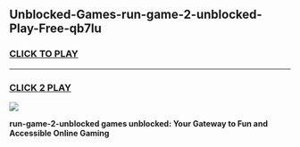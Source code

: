 
## Unblocked-Games-run-game-2-unblocked-Play-Free-qb7lu
<h3>
<a href="https://premium76.site?title=run-game-2-unblocked&ref=21A">CLICK TO PLAY</a></h3>
<hr>

<h3>
<a href="https://premium76.site?title=run-game-2-unblocked&ref=21A">CLICK 2 PLAY</a>
  
</h3>

<a href="https://premium76.site?title=run-game-2-unblocked&ref=21A"><img src="https://clearcache.store/games.png"></a>


**run-game-2-unblocked games unblocked: Your Gateway to Fun and Accessible Online Gaming**
